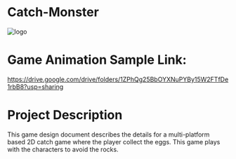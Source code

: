 # Catch-Monster
![logo](https://user-images.githubusercontent.com/73207169/96665782-4344e280-1388-11eb-82f2-a99e357ca425.png)

# Game Animation Sample Link:
https://drive.google.com/drive/folders/1ZPhQg25BbOYXNuPYBy15W2FTfDe1rbB8?usp=sharing

# Project Description
This game design document describes the details for a multi-platform based 2D catch game where the player collect the eggs. This game plays with the characters to avoid the rocks.
